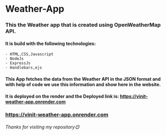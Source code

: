 # Weather-App
### This the Weather app that is created using OpenWeatherMap API.
#### It is build with the following technologies:
    - HTML,CSS,Javascript
    - NodeJs
    - ExpressJs
    - Handlebars,ejs
#### This App fetches the data from the Weather API in the JSON format and with help of code we use this information and show here in the website.
#### It is deployed on the render and the Deployed link is: https://vinit-weather-app.onrender.com

### https://vinit-weather-app.onrender.com

###### Thanks for visiting my repository😊
